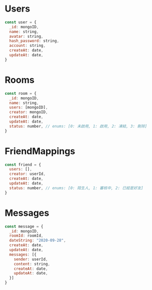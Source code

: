# Users

```javascript
const user = {
  _id: mongoID,
  name: string,
  avatar: string,
  hash_password: string,
  account: string,
  createAt: date,
  updateAt: date,
}
```

# Rooms

```javascript
const room = {
  _id: mongoID,
  name: string,
  users: [mongoID],
  creator: mongoID,
  createAt: date,
  updateAt: date,
  status: number, // enums: [0: 未啟用, 1: 啟用, 2: 凍結, 3: 刪除]
}
```

# FriendMappings

```javascript
const friend = {
  users: [],
  creator: userId,
  createAt: date,
  updateAt: date,
  status: number, // enums: [0: 陌生人, 1: 審核中, 2: 已經是好友]
}
```

# Messages

```javascript
const message = {
  _id: mongoID,
  roomId: roomId,
  dateString: "2020-09-28",
  createAt: date,
  updateAt: date,
  messages: [{
    sender: userId,
    content: string,
    createAt: date,
    updateAt: date,
  }]
}
```
